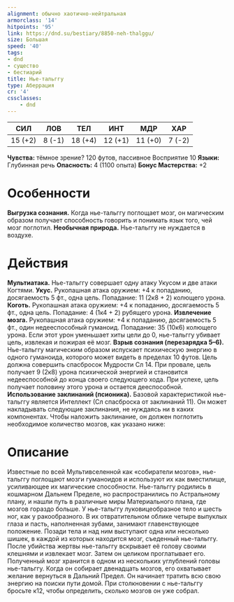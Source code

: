 ```yaml
---
alignment: обычно хаотично-нейтральная
armorclass: '14'
hitpoints: '95'
link: https://dnd.su/bestiary/8850-neh-thalggu/
size: Большая
speed: '40'
tags:
- dnd
- существо
- бестиарий
title: Нье-тальггу
type: Аберрация
cr: '4'
cssclasses:
    - dnd
---
```



| СИЛ | ЛОВ | ТЕЛ | ИНТ | МДР | ХАР |
|---|---|---|---|---|---|
| 15 (+2) | 8 (-1) | 18 (+4) | 12 (+1) | 11 (+0) | 7 (-2) |
**Чувства:** тёмное зрение? 120 футов, пассивное Восприятие 10
**Языки:** Глубинная речь
**Опасность:** 4 (1100 опыта)
**Бонус Мастерства:** +2


# Особенности
**Выгрузка сознания.** Когда нье-тальггу поглощает мозг, он магическим образом получает способность говорить и понимать язык того, чей мозг поглотил.
**Необычная природа.** Нье-тальггу не нуждается в воздухе.


# Действия
**Мультиатака.** Нье-тальггу совершает одну атаку Укусом и две атаки Когтями.
**Укус.** Рукопашная атака оружием: +4 к попаданию, досягаемость 5 фт., одна цель. Попадание: 11 (2к8 + 2) колющего урона.
**Коготь.** Рукопашная атака оружием: +4 к попаданию, досягаемость 5 фт., одна цель. Попадание: 4 (1к4 + 2) рубящего урона.
**Извлечение мозга.** Рукопашная атака оружием: +4 к попаданию, досягаемость 5 фт., один недееспособный гуманоид. Попадание: 35 (10к6) колющего урона. Если этот урон уменьшает хиты цели до 0, нье-тальггу убивает цель, извлекая и пожирая её мозг.
**Взрыв сознания (перезарядка 5–6).** Нье-тальггу магическим образом испускает психическую энергию в одного гуманоида, которого может видеть в пределах 10 футов. Цель должна совершить спасбросок Мудрости Сл 14. При провале, цель получает 9 (2к8) урона психической энергией и становится недееспособной до конца своего следующего хода. При успехе, цель получает половину этого урона и остается дееспособной.
**Использование заклинаний (псионика).** Базовой характеристикой нье-тальггу является Интеллект (Сл спасброска от заклинаний 11). Он может накладывать следующие заклинания, не нуждаясь ни в каких компонентах. Чтобы наложить заклинание, он должен поглотить необходимое количество мозгов, как указано ниже:


# Описание
Известные по всей Мультивселенной как «собиратели мозгов», нье-тальггу поглощают мозги гуманоидов и используют их как вместилище, усиливающее их магические способности. Нье-тальггу родились в кошмарном Дальнем Пределе, но распространились по Астральному плану, и нашли путь в различные миры Материального плана, где мозгов гораздо больше. У нье-тальггу луковицеобразное тело и шесть ног, как у ракообразного. В их отвратительном облике четыре выпуклых глаза и пасть, наполненная зубами, занимают главенствующее положение. Позади тела и над ним выступают одна или несколько шишек, в каждой из которых находится мозг, съеденный нье-тальггу. После убийства жертвы нье-тальггу вскрывает её голову своими клешнями и извлекает мозг. Затем он целиком проглатывает его. Полученный мозг хранится в одном из нескольких углублений головы нье-тальггу. Когда он собирает двенадцать мозгов, его охватывает желание вернуться в Дальний Предел. Он начинает тратить всю свою энергию на поиски пути домой. При столкновении с нье-тальггу бросьте к12, чтобы определить, сколько мозгов он уже собрал.